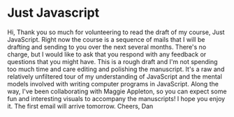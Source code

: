 # Just Javascript


Hi,
Thank you so much for volunteering to read the draft of my course, Just JavaScript.
Right now the course is a sequence of mails that I will be drafting and sending to you over the next several months.
There's no charge, but I would like to ask that you respond with any feedback or questions that you might have.
This is a rough draft and I'm not spending too much time and care editing and polishing the manuscript.
It's a raw and relatively unfiltered tour of my understanding of JavaScript and the mental models involved with writing computer programs in JavaScript.
Along the way, I've been collaborating with Maggie Appleton, so you can expect some fun and interesting visuals to accompany the manuscripts!
I hope you enjoy it. The first email will arrive tomorrow.
Cheers,
Dan
